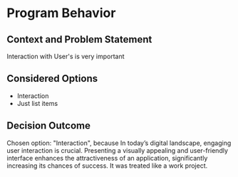 # Program Behavior

## Context and Problem Statement

Interaction with User's is very important

## Considered Options

* Interaction
* Just list items

## Decision Outcome

Chosen option: "Interaction", because In today’s digital landscape, engaging user interaction is crucial. Presenting a visually appealing and user-friendly interface enhances the attractiveness of an application, significantly increasing its chances of success. It was treated like a work project.
